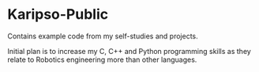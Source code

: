 # Karipso-Public
Contains example code from my self-studies and projects.

Initial plan is to increase my C, C++ and Python programming skills as they relate to Robotics engineering more than other languages.
